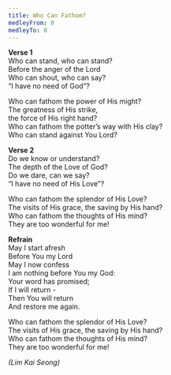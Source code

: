 ```yaml
---
title: Who Can Fathom?
medleyFrom: 0
medleyTo: 0
---
```


**Verse 1**  
Who can stand, who can stand?  
Before the anger of the Lord  
Who can shout, who can say?  
“I have no need of God”?

Who can fathom the power of His might?  
The greatness of His strike,  
the force of His right hand?  
Who can fathom the potter’s way with His clay?  
Who can stand against You Lord?

**Verse 2**  
Do we know or understand?  
The depth of the Love of God?  
Do we dare, can we say?  
“I have no need of His Love”?

Who can fathom the splendor of His Love?  
The visits of His grace, the saving by His hand?  
Who can fathom the thoughts of His mind?  
They are too wonderful for me!

**Refrain**  
May I start afresh  
Before You my Lord  
May I now confess  
I am nothing before You my God:  
Your word has promised;  
If I will return -  
Then You will return  
And restore me again.

Who can fathom the splendor of His Love?  
The visits of His grace, the saving by His hand?  
Who can fathom the thoughts of His mind?  
They are too wonderful for me!

_(Lim Kai Seong)_
